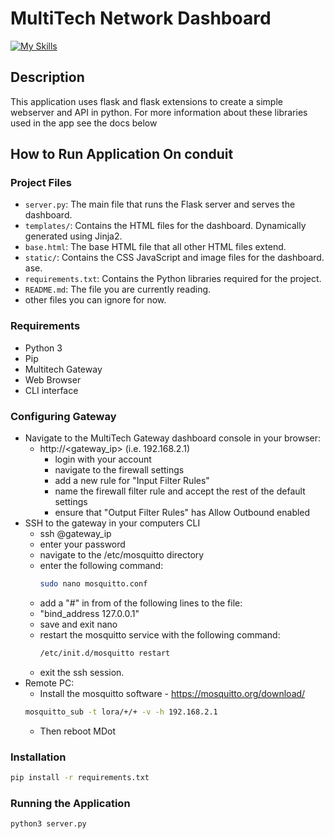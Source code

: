 # MultiTech Network Dashboard

[![My Skills](https://skillicons.dev/icons?i=python,flask,js,html,css,github)](https://skillicons.dev)

## Description

This application uses flask and flask extensions to create a simple webserver and API in python. For more information
about these libraries used in the app see the docs below

## How to Run Application On conduit

### Project Files

- `server.py`: The main file that runs the Flask server and serves the dashboard.
- `templates/`: Contains the HTML files for the dashboard. Dynamically generated using Jinja2.
- `base.html`: The base HTML file that all other HTML files extend.
- `static/`: Contains the CSS JavaScript and image files for the dashboard. ase.
- `requirements.txt`: Contains the Python libraries required for the project.
- `README.md`: The file you are currently reading.
- other files you can ignore for now.

### Requirements

- Python 3
- Pip
- Multitech Gateway
- Web Browser
- CLI interface

### Configuring Gateway

- Navigate to the MultiTech Gateway dashboard console in your browser:
    - http://<gateway_ip> (i.e. 192.168.2.1)
        - login with your account
        - navigate to the firewall settings
        - add a new rule for "Input Filter Rules"
        - name the firewall filter rule and accept the rest of the default settings
        - ensure that "Output Filter Rules" has Allow Outbound enabled
- SSH to the gateway in your computers CLI
    - ssh <username>@gateway_ip
    - enter your password
    - navigate to the /etc/mosquitto directory
    - enter the following command:
        ```bash
        sudo nano mosquitto.conf
        ```
    - add a "#" in from of the following lines to the file:
    - "bind_address 127.0.0.1"
    - save and exit nano
    - restart the mosquitto service with the following command:
      ```bash
      /etc/init.d/mosquitto restart
      ```
    - exit the ssh session.
- Remote PC:
    - Install the mosquitto software - https://mosquitto.org/download/
  ```bash
  mosquitto_sub -t lora/+/+ -v -h 192.168.2.1
  ```
    - Then reboot MDot

### Installation

```bash
pip install -r requirements.txt
```

### Running the Application

```bash
python3 server.py
```

